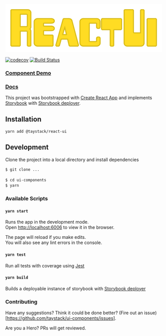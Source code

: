 ![ReactUi](https://github.com/taystack/ui-components/blob/master/images/ReactUi.png?raw=true)

[![codecov](https://codecov.io/gh/taystack/ui-components/branch/master/graph/badge.svg)](https://codecov.io/gh/taystack/ui-components) [![Build Status](https://travis-ci.org/taystack/ui-components.svg?branch=master)](https://travis-ci.org/taystack/ui-components)

### [Component Demo](https://taystack.github.io/ui-components/storybook-static/)

### [Docs](https://taystack.github.io/ui-components/docs/)

This project was bootstrapped with [Create React App](https://github.com/facebook/create-react-app) and implements [Storybook](https://github.com/storybooks/storybook) with [Storybook deployer](https://github.com/storybooks/storybook-deployer).

## Installation
```bash
yarn add @taystack/react-ui
```

## Development

Clone the project into a local directory and install dependencies

```bash
$ git clone ...

$ cd ui-components
$ yarn
```

### Available Scripts

#### `yarn start`

Runs the app in the development mode.<br>
Open [http://localhost:6006](http://localhost:6006) to view it in the browser.

The page will reload if you make edits.<br>
You will also see any lint errors in the console.

#### `yarn test`

Run all tests with coverage using [Jest](https://jestjs.io/)


#### `yarn build`

Builds a deployable instance of storybook with [Storybook deployer](https://github.com/storybooks/storybook-deployer)

### Contributing

Have any suggestions? Think it could be done better? (Fire out an issue)[https://github.com/taystack/ui-components/issues].

Are you a Hero? PRs will get reviewed.
